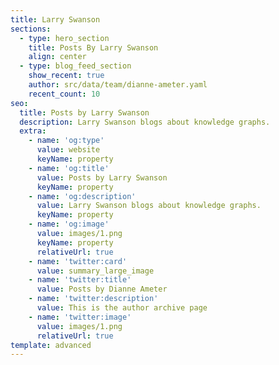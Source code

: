 ```yaml
---
title: Larry Swanson
sections:
  - type: hero_section
    title: Posts By Larry Swanson
    align: center
  - type: blog_feed_section
    show_recent: true
    author: src/data/team/dianne-ameter.yaml
    recent_count: 10
seo:
  title: Posts by Larry Swanson
  description: Larry Swanson blogs about knowledge graphs.
  extra:
    - name: 'og:type'
      value: website
      keyName: property
    - name: 'og:title'
      value: Posts by Larry Swanson
      keyName: property
    - name: 'og:description'
      value: Larry Swanson blogs about knowledge graphs.
      keyName: property
    - name: 'og:image'
      value: images/1.png
      keyName: property
      relativeUrl: true
    - name: 'twitter:card'
      value: summary_large_image
    - name: 'twitter:title'
      value: Posts by Dianne Ameter
    - name: 'twitter:description'
      value: This is the author archive page
    - name: 'twitter:image'
      value: images/1.png
      relativeUrl: true
template: advanced
---
```

